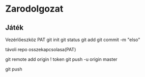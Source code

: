 # Zarodolgozat

## Játék 

Vezérlőeszköz
PAT
git init
git status
git add
git commit -m "elso"

távoli repo osszekapcsolasa(PAT)

git remote add origin <url> ! token 
git push -u origin master

git push
